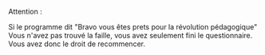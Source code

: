 Attention : 

Si le programme dit "Bravo vous êtes prets pour la révolution pédagogique" Vous n'avez pas trouvé la faille, vous avez seulement fini le questionnaire. Vous avez donc le droit de recommencer.
